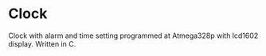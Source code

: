 # Clock
Clock with alarm and time setting programmed at Atmega328p with lcd1602 display. Written in C.

